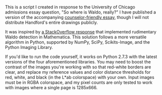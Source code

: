 This is a script I created in response to the University of Chicago admissions essay question,
"So where is Waldo, really?" I have published a version of the accompanying [counselor-friendly essay](https://s3.amazonaws.com/jsevart-web/waldo_public.pdf), though I will not distribute Handford's entire drawings publicly.

It was inspired by [a StackOverflow response](http://stackoverflow.com/questions/8479058/how-do-i-find-waldo-with-mathematica) that implemented rudimentary Waldo detection in Mathematica. This solution follows a more versatile algorithm in Python, supported by NumPy, SciPy, Scikits-Image, and the Python Imaging Library. 

If you'd like to run the code yourself, it works on Python 2.7.3 with the latest versions of the four aforementioned libraries. You may need to boost the contrast of the images you're working with so that red-white borders are clear, and replace my reference values and color distance thresholds for red, white, and black (in the L*ab colorspace) with your own. Input images must be in RGBA colorspace, and my pixel counts are only tested to work with images where a single page is 1285x666.